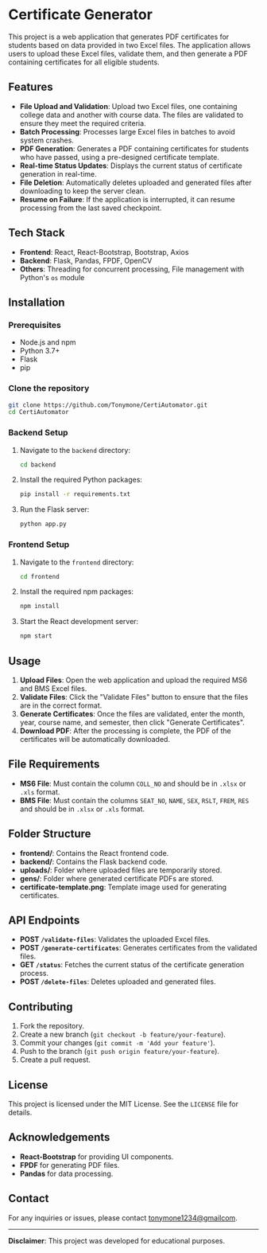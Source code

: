 
# Certificate Generator

This project is a web application that generates PDF certificates for students based on data provided in two Excel files. The application allows users to upload these Excel files, validate them, and then generate a PDF containing certificates for all eligible students.

## Features

- **File Upload and Validation**: Upload two Excel files, one containing college data and another with course data. The files are validated to ensure they meet the required criteria.
- **Batch Processing**: Processes large Excel files in batches to avoid system crashes.
- **PDF Generation**: Generates a PDF containing certificates for students who have passed, using a pre-designed certificate template.
- **Real-time Status Updates**: Displays the current status of certificate generation in real-time.
- **File Deletion**: Automatically deletes uploaded and generated files after downloading to keep the server clean.
- **Resume on Failure**: If the application is interrupted, it can resume processing from the last saved checkpoint.

## Tech Stack

- **Frontend**: React, React-Bootstrap, Bootstrap, Axios
- **Backend**: Flask, Pandas, FPDF, OpenCV
- **Others**: Threading for concurrent processing, File management with Python's `os` module

## Installation

### Prerequisites

- Node.js and npm
- Python 3.7+
- Flask
- pip

### Clone the repository

```bash
git clone https://github.com/Tonymone/CertiAutomator.git
cd CertiAutomator
```

### Backend Setup

1. Navigate to the `backend` directory:

   ```bash
   cd backend
   ```

2. Install the required Python packages:

   ```bash
   pip install -r requirements.txt
   ```

3. Run the Flask server:

   ```bash
   python app.py
   ```

### Frontend Setup

1. Navigate to the `frontend` directory:

   ```bash
   cd frontend
   ```

2. Install the required npm packages:

   ```bash
   npm install
   ```

3. Start the React development server:

   ```bash
   npm start
   ```

## Usage

1. **Upload Files**: Open the web application and upload the required MS6 and BMS Excel files.
2. **Validate Files**: Click the "Validate Files" button to ensure that the files are in the correct format.
3. **Generate Certificates**: Once the files are validated, enter the month, year, course name, and semester, then click "Generate Certificates".
4. **Download PDF**: After the processing is complete, the PDF of the certificates will be automatically downloaded.

## File Requirements

- **MS6 File**: Must contain the column `COLL_NO` and should be in `.xlsx` or `.xls` format.
- **BMS File**: Must contain the columns `SEAT_NO`, `NAME`, `SEX`, `RSLT`, `FREM`, `RES` and should be in `.xlsx` or `.xls` format.

## Folder Structure

- **frontend/**: Contains the React frontend code.
- **backend/**: Contains the Flask backend code.
- **uploads/**: Folder where uploaded files are temporarily stored.
- **gens/**: Folder where generated certificate PDFs are stored.
- **certificate-template.png**: Template image used for generating certificates.

## API Endpoints

- **POST `/validate-files`**: Validates the uploaded Excel files.
- **POST `/generate-certificates`**: Generates certificates from the validated files.
- **GET `/status`**: Fetches the current status of the certificate generation process.
- **POST `/delete-files`**: Deletes uploaded and generated files.

## Contributing

1. Fork the repository.
2. Create a new branch (`git checkout -b feature/your-feature`).
3. Commit your changes (`git commit -m 'Add your feature'`).
4. Push to the branch (`git push origin feature/your-feature`).
5. Create a pull request.

## License

This project is licensed under the MIT License. See the `LICENSE` file for details.

## Acknowledgements

- **React-Bootstrap** for providing UI components.
- **FPDF** for generating PDF files.
- **Pandas** for data processing.

## Contact

For any inquiries or issues, please contact [tonymone1234@gmailcom](mailto:tonymone1234@gmail.com).

---

**Disclaimer**: This project was developed for educational purposes.
